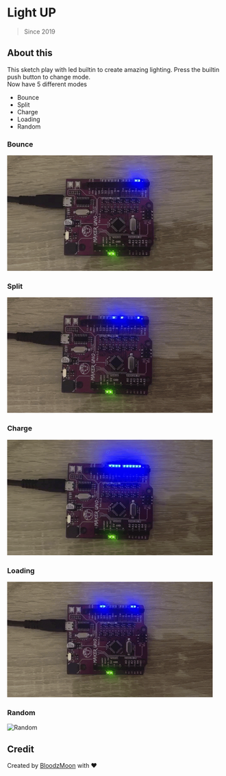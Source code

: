 
# Light UP

> Since 2019

## About this

This sketch play with led builtin to create amazing lighting. Press the builtin push button to change mode.   
Now have 5 different modes  

- Bounce  
- Split  
- Charge  
- Loading  
- Random  

### Bounce

![Bounce](https://github.com/BloodzMoon/maker-uno/blob/master/lightup/gif/mode1.gif)

### Split

![Split](https://github.com/BloodzMoon/maker-uno/blob/master/lightup/gif/mode2.gif)

### Charge

![Charge](https://github.com/BloodzMoon/maker-uno/blob/master/lightup/gif/mode3.gif)

### Loading

![Loading](https://github.com/BloodzMoon/maker-uno/blob/master/lightup/gif/mode4.gif)

### Random

![Random](https://github.com/BloodzMoon/maker-uno/blob/master/lightup/gif/mode5.gif)

## Credit

Created by [BloodzMoon](https://github.com/BloodzMoon/) with ❤
